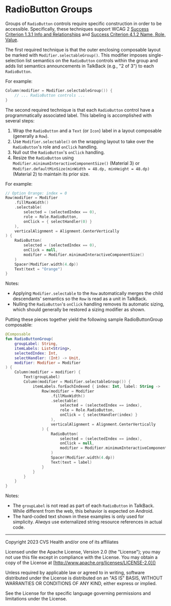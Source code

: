# RadioButton Groups
Groups of `RadioButton` controls require specific construction in order to be accessible. Specifically, these techniques support WCAG 2 [Success Criterion 1.3.1 Info and Relationships](https://www.w3.org/TR/WCAG21/#info-and-relationships) and [Success Criterion 4.1.2 Name, Role, Value](https://www.w3.org/TR/WCAG21/#name-role-value).

The first required technique is that the outer enclosing composable layout be marked with `Modifier.selectableGroup()`. This modifier imposes single-selection list semantics on the `RadioButton` controls within the group and adds list semantics announcements in TalkBack (e.g., "2 of 3") to each `RadioButton`.

For example:

```kotlin
Column(modifier = Modifier.selectableGroup()) {
    // ... RadioButton controls ...
}
```

The second required technique is that each `RadioButton` control have a programmatically associated label. This labeling is accomplished with several steps:

1. Wrap the `RadioButton` and a `Text` (or `Icon`) label in a layout composable (generally a `Row`).
2. Use `Modifier.selectable()` on the wrapping layout to take over the `RadioButton`'s role and `onClick` handling. 
3. Null out the `RadioButton`'s `onClick` handling. 
4. Resize the `RadioButton` using `Modifier.minimumInteractiveComponentSize()` (Material 3) or `Modifier.defaultMinSize(minWidth = 48.dp, minHeight = 48.dp)` (Material 2) to maintain its prior size.

For example:

```kotlin
// Option Orange: index = 0
Row(modifier = Modifier
    .fillMaxWidth()
    .selectable(
        selected = (selectedIndex == 0),
        role = Role.RadioButton,
        onClick = { selectHandler(0) }
    ),
    verticalAlignment = Alignment.CenterVertically
) {
    RadioButton(
        selected = (selectedIndex == 0),
        onClick = null,
        modifier = Modifier.minimumInteractiveComponentSize()
    )
    Spacer(Modifier.width(4.dp))
    Text(text = "Orange")
}
```

Notes:
* Applying `Modifier.selectable` to the `Row` automatically merges the child descendants' semantics so the `Row` is read as a unit in TalkBack.
* Nulling the `RadioButton`'s `onClick` handling removes its automatic sizing, which should generally be restored a sizing modifier as shown.

Putting these pieces together yield the following sample RadioButtonGroup composable:

```kotlin
@Composable
fun RadioButtonGroup(
    groupLabel: String,
    itemLabels: List<String>,
    selectedIndex: Int,
    selectHandler: (Int) -> Unit,
    modifier: Modifier = Modifier
) {
    Column(modifier = modifier) {
        Text(groupLabel)
        Column(modifier = Modifier.selectableGroup()) {
            itemLabels.forEachIndexed { index: Int, label: String ->
                Row(modifier = Modifier
                    .fillMaxWidth()
                    .selectable(
                        selected = (selectedIndex == index),
                        role = Role.RadioButton,
                        onClick = { selectHandler(index) }
                    ),
                    verticalAlignment = Alignment.CenterVertically
                ) {
                    RadioButton(
                        selected = (selectedIndex == index),
                        onClick = null,
                        modifier = Modifier.minimumInteractiveComponentSize()
                    )
                    Spacer(Modifier.width(4.dp))
                    Text(text = label)
                }
            }
        }
    }
}
```

Notes:
* The `groupLabel` is not read as part of each `RadioButton` in TalkBack. While different from the web, this behavior is expected on Android.
* The hard-coded text shown in these examples is only used for simplicity. _Always_ use externalized string resource references in actual code.

----

Copyright 2023 CVS Health and/or one of its affiliates

Licensed under the Apache License, Version 2.0 (the "License");
you may not use this file except in compliance with the License.
You may obtain a copy of the License at
[http://www.apache.org/licenses/LICENSE-2.0]()

Unless required by applicable law or agreed to in writing, software
distributed under the License is distributed on an "AS IS" BASIS,
WITHOUT WARRANTIES OR CONDITIONS OF ANY KIND, either express or implied.

See the License for the specific language governing permissions and
limitations under the License.
